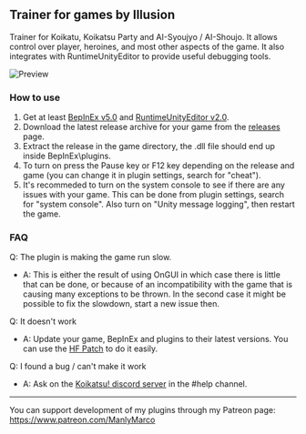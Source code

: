 ## Trainer for games by Illusion
Trainer for Koikatu, Koikatsu Party and AI-Syoujyo / AI-Shoujo. It allows control over player, heroines, and most other aspects of the game. It also integrates with RuntimeUnityEditor to provide useful debugging tools.

![Preview](https://user-images.githubusercontent.com/39247311/55248769-c359a380-524a-11e9-86cb-2a3fdb48abe8.PNG)

### How to use
1. Get at least [BepInEx v5.0](https://github.com/BepInEx/BepInEx/releases) and [RuntimeUnityEditor v2.0](https://github.com/ManlyMarco/RuntimeUnityEditor/releases).
2. Download the latest release archive for your game from the [releases](https://github.com/ManlyMarco/IllusionCheatTools/releases) page.
3. Extract the release in the game directory, the .dll file should end up inside BepInEx\plugins.
4. To turn on press the Pause key or F12 key depending on the release and game (you can change it in plugin settings, search for "cheat").
5. It's recommeded to turn on the system console to see if there are any issues with your game. This can be done from plugin settings, search for "system console". Also turn on "Unity message logging", then restart the game.

### FAQ
Q: The plugin is making the game run slow.
- A: This is either the result of using OnGUI in which case there is little that can be done, or because of an incompatibility with the game that is causing many exceptions to be thrown. In the second case it might be possible to fix the slowdown, start a new issue then.

Q: It doesn't work
- A: Update your game, BepInEx and plugins to their latest versions. You can use the [HF Patch](https://github.com/ManlyMarco/KK-HF_Patch
) to do it easily.

Q: I found a bug / can't make it work
- A: Ask on the [Koikatsu! discord server](https://discord.gg/zS5vJYS) in the #help channel.

-------
You can support development of my plugins through my Patreon page: https://www.patreon.com/ManlyMarco
